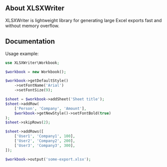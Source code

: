 ## About XLSXWriter

XLSXWriter is lightweight library for generating large Excel exports fast and without memory overflow.

## Documentation

Usage example:

```php
use XLSXWriter\Workbook;

$workbook = new Workbook();

$workbook->getDefaultStyle()
    ->setFontName('Arial')
    ->setFontSize(9);

$sheet = $workbook->addSheet('Sheet title');
$sheet->addRow(
    ['Person', 'Company', 'Amount'],
    $workbook->getNewStyle()->setFontBold(true)
);
$sheet->skipRows(2);

$sheet->addRows([
    ['User1', 'Company1', 100],
    ['User2', 'Company2', 200],
    ['User3', 'Company3', 300],
]);

$workbook->output('some-export.xlsx');
```


